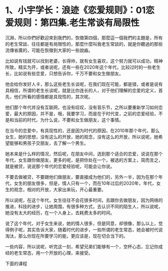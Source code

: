# 1、小宇学长：浪迹《恋爱规则》：01恋爱规则：第四集.老生常谈有局限性

沉淵，所以你們好歡迎來到我們的，恢徵第四個，那麼這一個我們的主題是，所有的老生常談、往往都是有局限性的，那麼什麼叫我老生常談的，就是你聽過的那些流傳省廣的，可能在恢徵到大家的一些說齒。

比如说有钱就可以找到老婆，长得帅，就有女生喜欢，这个努力就可以成功，精神所致，精实为开，或者说呢，还有一些在2020年这个年代，比较过时的一些老生长，比如说有些恋爱，只想告诉你，千万不要和女生做朋友。

他会给你发好人卡，那么这些老生长谈呢，在我们现在可能，都是错，或者是说有具相信，所谓的老生长谈呢，就是比你连长的人，对于他们理解的恋爱的定义，首先，他们所看的感情都是具现性的，其次呢。

他们那个年代并没有互联网，也没有叹叹，没有音乐节，之所以要重新学习如何恋爱，最大的原因，并不是，哦，我要学习，而是在于时代变，之前的恋爱经验，不是和当前的时代，为什么说，不要和女生做朋友，这个事情。

在当今的恋爱中，有具现性的，还是因为时代的原因，在2010年那个年代，那么女生，她的思想，没有这么的开放，她的观念，没有这么的开放，所以说呢，她希望能够和男孩子交朋友，去了解一个男生。

她本来是什么样的情况，然后呢，在朋友中间，选到那个适合的恋爱，说说在那个年代，女生跟你做朋友，更多的呢，是把你处在一个，被选的方案上，简而言之，就是被贷，说说那个年代的恋爱经验呢，可能会让你说。

不要去做被贷，不要跟他们做朋友，要直接成为他们的，另外一半，因为在那个年代，女生的朋友很多，但是，情人只有一个，而在10年过后的2020年，年代，女生的观念，相对的开放，大家出来玩，开心最重要。

所以说呢，在这个年代，女生往往不会花很多时间，去跟你去做朋友，因为网络的推进，科技的进步，让她周围，有很多种方式，去认识不同的陌生人，所以说呢，她没有太大的经历，在一个人身上，去耗费太多的时间。

说了这个年代，对于女生来说，她的情人很多，但是同意，却很像，那么以上，觉得例子呢，其实告诉大家，随着时代的进步，一些所谓的老生常态，她会被时代说淘汰，那么你现在所要学习的能，更应该是，现在切合当下的。

一些内容，所以说呢，听完这一刻，希望兄弟们能够有一个，空杯心态，忘记你成经的老生常态，用一个开放的心理，来接受。

下面的课程